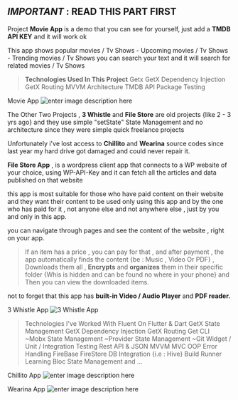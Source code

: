 ## *IMPORTANT* : READ THIS PART FIRST

Project **Movie App** is a demo that you can see for yourself, just add a **TMDB API KEY** and it will work ok


This app shows popular movies / Tv Shows - Upcoming movies / Tv Shows - Trending movies / Tv Shows 
you can search your text and it will search for related movies / Tv Shows 


> **Technologies Used In This Project**
Getx
GetX Dependency Injection
GetX Routing
MVVM Architecture 
TMDB API Package
Testing

Movie App
![enter image description here](https://lh3.googleusercontent.com/s4IUO9JGoRM4Pl1nyk4qBoLGW--QwmRIu1cfbC4wAIyVKIev7hjnGut489FcMpXr-KbfGI4ufn9ll9gDutN_DHvppsd7MKPyoc5Vz0ZVDHXwZTfeqbdFyG0EwcMC18WVDhwo2t0JGhetZ_22Lo3MUawS3e1aCq-QiflhlyC5Lr1aAENsHiOMKRKHf-ogWeC183yEEUuD8iWG6xdblvwR9ta-TBjJGVF4QrSspWawRPm0hefvX6th8VuiZhtKk60ZjCBxctZ7BcFVNsIHd1jwrsvAj3az9o3Wj2_y0HV-9g8JJloSK6y4TIhMcGClkJI2jpFZvPHMLHH9XT0dKoAT9Ue5EkmSL8gjPP-_78tV7YGvuf-6SrACxVV0EMZrFNOzk_tgpVt1MFE1fhHW0sD-YP91DelNzuXSQFYBtCjle_nLkliNAOb5XIZkEwxjaNG7y3R9QbPFwcrQxRwT0AXX_KFNHf_rSXYSS3cEpWa8ebEF1cvnLE8C4ar005Z-Mv_fV2OEzcK_3FmAyY8BNM-Cz7KiZPcBhhQORvaIrfnclMJNM0I3cNGYNDUM4n9-9OfjM55kwTr7pX4OQVAeqhKBeMYEHVeemUAmzzNRr8ljvQ0aBtQ_d8WNrRqLaGV1W47rgMd4E5Q5SNBV8i1M9_h76CidYwF5dX3f2fQQpuZnYpiSMLNT0K8AnoYwsj4BYjs607YZhJvvbWGmY_NT0u8u6EofKsbJbB_Z1JGLD1mWtKgFviY1qQyjsARmE6WXeZ3XcjF50wFXzH7aSNWqzsFLd3GaeIyylPNDnj8CLy4duK9m88AgbqHMgeCZqnG1peHMM1viGI-GNMAq0uIpSG3hIlrF7dHVUbfphnIHii2OD-HAdSjggfTLU0HySKgSzvpo5xuHrWZ6KhA1AUt96FPfjOU1H9eGtKiB5N3ldsQs_9Jq=w1500-h800-no?authuser=0)

The Other Two Projects , **3 Whistle** and **File Store** are old projects {like 2 - 3 yrs ago} and they use simple "setState" State Management and no architecture since they were simple quick freelance projects

Unfortunately i've lost access to **Chillito** and **Wearina** source codes since last year my hard drive got damaged and could never repair it. 

**File Store App** , is a wordpress client app that connects to a WP website of your choice,  using WP-API-Key and it can fetch all the articles and data published on that website

this app is most suitable for those who have paid content on their website and they want their content to be used only using this app and by the one who has paid for it , not anyone else and not anywhere else , 
just by you and only in this app.

you can navigate through pages and see the content of the website , right on your app.  

> If an item has a price , you can pay for that , and after payment , the app automatically finds the content {be : Music , Video Or PDF} , Downloads them all , **Encrypts** and **organizes** them in their specific folder {Whis is hidden and can be found no where in your phone} and Then you can view the downloaded items.

not to forget that this app has **built-in Video / Audio Player** and **PDF reader.**

3 Whistle App
![3 Whistle App](https://lh3.googleusercontent.com/rqfRbSf17smFKpWaHlCDdU789ajN5wHr1LUKbwNwcFTMpiuOz5CgftYV1EuNt9dtKfXF1F9Vh0c8MPBd5HdDX9VY6-c3SZfHF0DTU50-wUtsMLoYse94Pt70z2VE1fpnDgZW7RYbXgkZk1vfth31Mdnun0RMHxcicMuNZsdp1MfX2PjjUy5bZ_JAVMGI0GCkW5OpEObBV1oc6sQpceTjH6tFbwT41fZmoIqNprmCz0F47gQWrGSNsAspK3tJfs_bXHeLeU3LVSmpsBnqH_z6myLIMMZBjEDLFs8KuwK6SUPA_3Uzi9vv89rSHN8FvEY2CzxGgIEnSdEb5-VN_UETA_KZ-FyHUjegZi_HHnIRoLEK-bPrMj-0RsfPizAP9f7PqxDX_H4LZXZh-xRY4zwIV6mbO8XCt9uocM29XNckmJFAMMJcgPBAaYR1hL9_OkAlcHVrU-pXoI7yf8zSDtATXWwMQInSuE7HtOBVyBZ1FijX_KMvgHRrCOYq9XzoY3kPqmhryvie_HpXkgmodGgWUMRU41geVRyWJ2YThM4YbZG56mrRBnSG6pMFeEl2SaZEs5BHW1KWT5vnuYnszTy879O-cau56cIyThAQLSbWSjxbIgnG4wwMAuPzJAVchJSHcAgOZPk2kjUcO--MgBBtAWD-Pc-M1LMJqlNS1aVDH6duRmtrC2qPcOYCnf3NZ6o9odSkHDl6OZ1iAytZfqa2_Gf1vObC84ot911b5sL1xR_O3spyYMVK0YGiPsDG1QjdI3Vi-XFsufUAXU6ScwWGyRfA4UKm7U4yKh4FV90yBxUIoznGqYTK78WK4G2NHjT_F9LrvFvdT5h34VBw9MWlBA-HkADuAsJ9Jmj-WfTwCQ5Ccr42ceChBVQC2u7BPngdCfgRPSEHbF6FUkSsvS0ZjNddI1Wr5z4i8REPqqBiE4XP=w1200-h686-no?authuser=0)

> Technologies I've Worked With
Fluent On Flutter & Dart
GetX State Management
GetX Dependency Injection
GetX Routing
Get CLI
~Mobx State Management
~Provider State Management
~Git
Widget / Unit / Integration Testing
Rest API & JSON
MVVM
MVC
OOP
Error Handling
FireBase
FireStore
DB Integration {i.e : Hive}
Build Runner
Learning Bloc State Management
and ...

Chillito App
![enter image description here](https://lh3.googleusercontent.com/uIulzPnVEJ4NUw-49F9HzBA1hvnVo4qZp4W1dn7vdkWTsSvGcPwnDcwm_AniPEnvwR41sVsZ9UErUZoYueRKfm1rqGTVup99KwhawzSXvOD77KYleEhNgYd9n2tsoi7KU-ePKTtFsksWlGnym14bZGXfDyEc395FK_CHOv45uKvGq-d6Dso2ojGCTS1nyKgX-T40IA9ItgoN73_tewpQVOJzE_B-ttE3sSswRMPjZSuRAIlCdcncIFpXIExpHXxln5KgLfl4cCqHydrPuIYGVSkRwz2kaJBcLt1p3o71CK7UQkWV0cNoI6qnhg8_xvTbICeaUcKpusKXjfrN83Mv0hwwNWH5y92ATxy3qFV3-1Iomr0m5ihOfyxg4V49zkvQd4UkexzlYmKdfRi-npPt-2Oo3UKJ1P-i484q75DjbKr51_adsDf4IqCVvjc4SetcopIKBOb1tsI2L4e9fz8NOB8rsHnFgfBbbwV67u_MvHlrn4TDemUZk-K9aLgx5Qvb1ZPRvnJSI-KA92UTm27eC628p12jwNmlztuZz8KivvdZ3Gx2IUbW8jS_3Y2aeBLodnLpBb-wAeNcvLn95ARTE1BSUEwsvN_9sNg5IdmumPLLAMK2KvGUL7-8zJVRKHS0CkIFBlGtxiGi4SfgPKWmk03gEqst7nUjX-BEAJdqz_MpH2M8mXIwFN6sJEu54l0VUtwYrs_aquKuKNv5vYn4Z6A92yrbsjym8ByrCixJr4PLQxgZ14ACzfCyPhed5u0Y6jLchfJ4sLIzhX5YqWSH-7x7JDdnff0CqiAyWnVv88bY6op-yjY1gG8-MaH59Ltden7dgi5s7FFF2X4FzuJjnR8q0p4nWlaFSOXwEzvxP9IvNKWfuMDFNrpnEH6Pwrzzy8luysoLv8dp5-h1nBI05-mTeloPyMVT7mOb1kLCbbVu=w873-h836-no?authuser=0)


Wearina App
![enter image description here](https://lh3.googleusercontent.com/oQ9ThsTV66b74CJtfX7uBw1JYeMWAxUs4rn742AASie40L4m0dbgM205bnv-WdNhtwnTEgWK4Y43sX4oUKblJqSLaHHiEI_87S3RtJ1hUg-58r9j3jx4PypCML1iHr95j92GM1rN34ABjMjru7Cac0xtzcgCuGiYG5Qr5UMzpDxCWRur9O9d0jZzc_fSTed4Ff1VDl30Os32f4dAXhYIRCYeUOFpQ5xYdRn70OD6TtFnhz_FiC0OvdJqDokp5uqa7ukAFPoNiIEqIYoWlKMFOsF7yMj0COaEse3wq6maila0lTu2yp8xhaMG98wLQ9GZFsJkbC0eFO_hrO-7e1wOrPB4Pd3GT3_AWqfsulnezj5eXjrlBgX91f9fw6jsTK86otsJV_D3_M9et3jnmxaCY2Abim13Z-EPKuAtMdNiYC8uGhDSwnyRBhYo3OKksLXYepp-seNs4AWDg6C-BHu19XPGBKwO1nQnEGk2x1ZQK3twWySwkWftAfZEZD7k5KAAg8JLUdb7Zv5cZktW6MJuNdu98YYDmNim1g9WzlurzSFOPEIt5DB7EzimEcR3wodHV9EiSMVPHp897dBsX-Vatusp5yvBVkk4dKz_hpBw4dWpLsqJWypIiWQtzsAnIMzRjJLKhrUfQQTv7hKpvquLorwjJo3nnmA8hG7l_uXb8DS9lvYQko6-JsC4NDx6kJoi34euvNtL7dZ-r-T8tmYVk9SN_U-bq4EtL2zkrqAJNnFA6u5wKSmgpQs5l35_vLLQ0lPs4Q1jBETY_OV6dnhpRrcStjHT9w6oORt0T0NsWwaTa9i9etkPSEEmYDbwimn9O6zH-8qYDodZgzE1XtQUosHgwFj14-j624tE1oSTAatP1s4Yw-CmcsTYFwdfzAo1PIT3Vk-5JtgUiTe-2OpZ1edZ-je2osaI0g-ktlmKl6tD=w973-h988-no?authuser=0)
